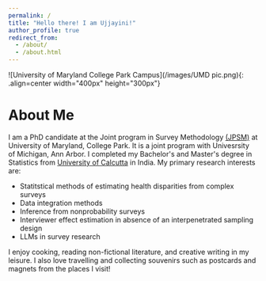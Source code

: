 ```yaml
---
permalink: /
title: "Hello there! I am Ujjayini!"
author_profile: true
redirect_from: 
  - /about/
  - /about.html
---
```




![University of Maryland College Park Campus](/images/UMD pic.png){: .align=center width="400px" height="300px"}

**About Me**
==============
I am a PhD candidate at the Joint program in Survey Methodology [(JPSM)](https://jpsm.umd.edu/) at University of Maryland, College Park. It is a joint program with Univesrsity of Michigan, Ann Arbor. I completed my Bachelor's and Master's degree in Statistics from [University of Calcutta](https://www.caluniv.ac.in/academic/Statistics.html) in India. My primary research interests are:
- Statitstical methods of estimating health disparities from complex surveys
- Data integration methods
- Inference from nonprobability surveys
- Interviewer effect estimation in absence of an interpenetrated sampling design
- LLMs in survey research

I enjoy cooking, reading non-fictional literature, and creative writing in my leisure. I also love travelling and collecting souvenirs such as postcards and magnets from the places I visit!


